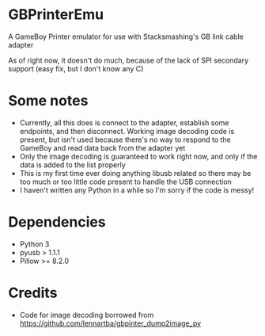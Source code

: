 # GBPrinterEmu
A GameBoy Printer emulator for use with Stacksmashing's GB link cable adapter

As of right now, it doesn't do much, because of the lack of SPI secondary support (easy fix, but I don't know any C)  

# Some notes
- Currently, all this does is connect to the adapter, establish some endpoints, and then disconnect. Working image decoding code is present, but isn't used because there's no way to respond to the GameBoy and read data back from the adapter yet
- Only the image decoding is guaranteed to work right now, and only if the data is added to the list properly
- This is my first time ever doing anything libusb related so there may be too much or too little code present to handle the USB connection
- I haven't written any Python in a while so I'm sorry if the code is messy!

# Dependencies
- Python 3
- pyusb > 1.1.1
- Pillow >= 8.2.0

# Credits
- Code for image decoding borrowed from https://github.com/lennartba/gbpinter_dump2image_py
